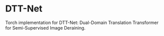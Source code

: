 # DTT-Net
Torch implementation for DTT-Net: Dual-Domain Translation Transformer for Semi-Supervised Image Deraining.
